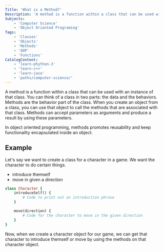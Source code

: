 ```yaml
---
Title: 'What is a Method?'
Description: 'A method is a function within a class that can be used with an instance of a class. You can think of a class in two parts, the data and the behavior. The method is the behavior part of a class.'
Subjects: 
    - 'Computer Science'
    - 'Object Oriented Programing'
Tags: 
    - 'Classes'
    - 'Objects'
    - 'Methods'
    - 'OOP'
    - 'Functions'
CatalogContent: 
    - 'learn-phython-3'
    - 'learn-c++'
    - 'learn-java'
    - 'paths/computer-science/'
---
```


A method is a function within a class that can be used with an instance of that class. You can think of a class in two parts: the data and the behaviors. Methods are the behavior part of the class. When you create an object from a class, you can use that object to call the methods that are associated with that class. Methods can accept parameters as arguments and produce a result by using these parameters.

In object oriented programming, methods promotes reusability and keep functionality encapsulated inside an object.

## Example

Let's say we want to create a class for a character in a game. We want the character to do certain things.

- introduce themself
- move in given a direction

```rb
class Character {
    introduceSelf() {
        # Code to print out an introduction phrase
    }

    move(direction) {
        # Code for the character to move in the given direction
    }
}
```

Now, when we create a character object for our game, we can get that character to introduce themself or move by using the methods on that character object.
